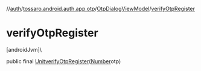 //[auth](../../../index.md)/[tossaro.android.auth.app.otp](../index.md)/[OtpDialogViewModel](index.md)/[verifyOtpRegister](verify-otp-register.md)

# verifyOtpRegister

[androidJvm]\

public final [Unit](https://kotlinlang.org/api/latest/jvm/stdlib/kotlin/-unit/index.html)[verifyOtpRegister](verify-otp-register.md)([Number](https://developer.android.com/reference/kotlin/java/lang/Number.html)otp)
